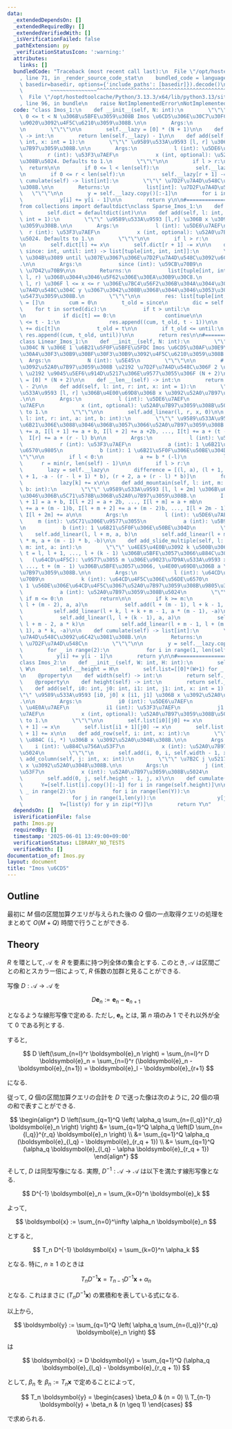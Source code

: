 ```yaml
---
data:
  _extendedDependsOn: []
  _extendedRequiredBy: []
  _extendedVerifiedWith: []
  _isVerificationFailed: false
  _pathExtension: py
  _verificationStatusIcon: ':warning:'
  attributes:
    links: []
  bundledCode: "Traceback (most recent call last):\n  File \"/opt/hostedtoolcache/Python/3.13.3/x64/lib/python3.13/site-packages/onlinejudge_verify/documentation/build.py\"\
    , line 71, in _render_source_code_stat\n    bundled_code = language.bundle(stat.path,\
    \ basedir=basedir, options={'include_paths': [basedir]}).decode()\n          \
    \         ~~~~~~~~~~~~~~~^^^^^^^^^^^^^^^^^^^^^^^^^^^^^^^^^^^^^^^^^^^^^^^^^^^^^^^^^^^^^^^^^^\n\
    \  File \"/opt/hostedtoolcache/Python/3.13.3/x64/lib/python3.13/site-packages/onlinejudge_verify/languages/python.py\"\
    , line 96, in bundle\n    raise NotImplementedError\nNotImplementedError\n"
  code: "class Imos_1:\n    def __init__(self, N: int):\n        \"\"\" \u533A\u9593\
    \ 0 <= t < N \u306B\u5BFE\u3059\u308B Imos \u6CD5\u306E\u30C7\u30FC\u30BF\u69CB\
    \u9020\u3092\u4F5C\u6210\u3059\u308B.\n\n        Args:\n            N (int): \u5E45\
    \n        \"\"\"\n\n        self.__lazy = [0] * (N + 1)\n\n    def __len__(self)\
    \ -> int:\n        return len(self.__lazy) - 1\n\n    def add(self, l: int, r:\
    \ int, x: int = 1):\n        \"\"\" \u9589\u533A\u9593 [l, r] \u306B x \u3092\u52A0\
    \u7B97\u3059\u308B.\n\n        Args:\n            l (int): \u5DE6\u7AEF\n    \
    \        r (int): \u53F3\u7AEF\n            x (int, optional): \u52A0\u7B97\u3059\
    \u308B\u5024. Defaults to 1.\n        \"\"\"\n\n        if l > r:\n          \
    \  return\n\n        if 0 <= l < len(self):\n            self.__lazy[l] += x\n\
    \n        if 0 <= r < len(self):\n            self.__lazy[r + 1] -= x\n\n    def\
    \ cumulate(self) -> list[int]:\n        \"\"\" \u7D2F\u7A4D\u548C\u3092\u6C42\u3081\
    \u308B.\n\n        Returns:\n            list[int]: \u7D2F\u7A4D\u548C\n     \
    \   \"\"\"\n\n        y = self.__lazy.copy()[:-1]\n        for i in range(1, len(self)):\n\
    \            y[i] += y[i - 1]\n\n        return y\n\n#=================================================\n\
    from collections import defaultdict\nclass Sparse_Imos_1:\n    def __init__(self):\n\
    \        self.dict = defaultdict(int)\n\n    def add(self, l: int, r: int, x:\
    \ int = 1):\n        \"\"\" \u9589\u533A\u9593 [l,r] \u306B x \u3092\u52A0\u7B97\
    \u3059\u308B.\n\n        Args:\n            l (int): \u5DE6\u7AEF\n          \
    \  r (int): \u53F3\u7AEF\n            x (int, optional): \u52A0\u7B97\u3059\u308B\
    \u5024. Defaults to 1.\n        \"\"\"\n\n        if l > r:\n            return\n\
    \n        self.dict[l] += x\n        self.dict[r + 1] -= x\n\n    def cumulative(self,\
    \ since: int, until: int) -> list[tuple[int, int, int]]:\n        \"\"\" since\
    \ \u304B\u3089 until \u307E\u3067\u306E\u7D2F\u7A4D\u548C\u3092\u6C42\u3081\u308B\
    .\n\n        Args:\n            since (int): \u59CB\u70B9\n            until (int):\
    \ \u7D42\u70B9\n\n        Returns:\n            list[tuple[int, int, int]]: (y,\
    \ l, r) \u3068\u3044\u3046\u5F62\u306E\u30EA\u30B9\u30C8.\n                (y,\
    \ l, r) \u306F l <= x <= r \u306E\u7BC4\u56F2\u306B\u304A\u3044\u3066\u306F\u7D2F\
    \u7A4D\u548C\u304C y \u3067\u3042\u308B\u3068\u3044\u3046\u3053\u3068\u3092\u610F\
    \u5473\u3059\u308B.\n        \"\"\"\n\n        res: list[tuple[int, int, int]]\
    \ = []\n        cum = 0\n        t_old = since\n        dic = self.dict\n    \
    \    for t in sorted(dic):\n            if t > until:\n                break\n\
    \n            if dic[t] == 0:\n                continue\n\n            if t_old\
    \ <= t - 1:\n                res.append((cum, t_old, t - 1))\n\n            cum\
    \ += dic[t]\n            t_old = t\n\n        if t_old <= until:\n           \
    \ res.append((cum, t_old, until))\n\n        return res\n\n#=================================================\n\
    class Linear_Imos_1:\n    def __init__(self, N: int):\n        \"\"\" \u9577\u3055\
    \u304C N \u306E 1 \u6B21\u5F0F\u5BFE\u5FDC Imos \u6CD5\u30AF\u30E9\u30B9\u306E\
    \u30A4\u30F3\u30B9\u30BF\u30F3\u30B9\u3092\u4F5C\u6210\u3059\u308B.\n\n      \
    \  Args:\n            N (int): \u5E45\n        \"\"\"\n\n        # 1 \u6B21\u5F0F\
    \u3092\u52A0\u7B97\u3059\u308B \u2192 \u7D2F\u7A4D\u548C\u306F 2 \u56DE\u3068\u308B\
    \ \u2192 \u9045\u5EF6\u914D\u5217\u306E\u9577\u3055\u306F (N + 2)\n        self.__lazy\
    \ = [0] * (N + 2)\n\n    def __len__(self) -> int:\n        return len(self.__lazy)\
    \ - 2\n\n    def add(self, l: int, r: int, x: int = 1):\n        \"\"\" \u9589\
    \u533A\u9593 [l, r] \u306B\u4E00\u69D8\u306B x \u3092\u52A0\u7B97\u3059\u308B\
    .\n\n        Args:\n            l (int): \u5DE6\u7AEF\n            r (int): \u53F3\
    \u7AEF\n            x (int, optional): \u52A0\u7B97\u3059\u308B\u5024. Defaults\
    \ to 1.\n        \"\"\"\n\n        self.add_linear(l, r, x, 0)\n\n    def add_linear(self,\
    \ l: int, r: int, a: int, b: int):\n        \"\"\" \u9589\u533A\u9593 [l, r] \u306B\
    \u6B21\u306E\u3088\u3046\u306B\u3057\u3066\u52A0\u7B97\u3059\u308B.\n        I[l]\
    \ += a, I[l + 1] += a + b, I[l + 2] += a +2b, ..., I[t] += a + (t - r) b, ...,\
    \  I[r] += a + (r - l) b\n\n        Args:\n            l (int): \u5DE6\u7AEF\n\
    \            r (int): \u53F3\u7AEF\n            a (int): 1 \u6B21\u5F0F\u306E\u5B9A\
    \u6570\u9805\n            b (int): 1 \u6B21\u5F0F\u306E\u50BE\u304D\n        \"\
    \"\"\n\n        if l < 0:\n            a += b * (-l)\n            l = 0\n\n  \
    \      r = min(r, len(self) - 1)\n\n        if l > r:\n            return\n\n\
    \        lazy = self.__lazy\n        difference = [(l, a), (l + 1, -a + b), (r\
    \ + 1, -a - (r - l + 1) * b), (r + 2, a + (r - l) * b)]\n        for k, x in difference:\n\
    \            lazy[k] += x\n\n    def add_mountain(self, l: int, m: int, a: int,\
    \ b: int):\n        \"\"\" \u9589\u533A\u9593 [l, l + 2m] \u306B\u6B21\u306E\u3088\
    \u3046\u306B\u5C71\u578B\u306B\u52A0\u7B97\u3059\u308B.\n        I[l] += a, I[l\
    \ + 1] = a + b, I[l + 2] = a + 2b, ..., I[l + m] = a + mb\n        I[l + m + 1]\
    \ += a + (m - 1)b, I[l + m + 2] += a + (m - 2)b, ..., I[l + 2m - 1] += a + b,\
    \ I[l + 2m] += a\n\n        Args:\n            l (int): \u5DE6\u7AEF\n       \
    \     m (int): \u5C71\u306E\u9577\u3055\n            a (int): \u5B9A\u6570\u9805\
    \n            b (int): 1 \u6B21\u5F0F\u306E\u50BE\u304D\n        \"\"\"\n    \
    \    self.add_linear(l, l + m, a, b)\n        self.add_linear(l + m + 1, l + 2\
    \ * m, a + (m - 1) * b, -b)\n\n    def add_slide_multiple(self, l: int, k: int,\
    \ m: int, a: int):\n        \"\"\" \u4EE5\u4E0B\u3092 k \u500B\u306E\u6574\u6570\
    \ t = l, l + 1, ..., l + (k - 1) \u306B\u5BFE\u3057\u3066\u884C\u3046.\n     \
    \   (\u64CD\u4F5C): \u9577\u3055 m \u306E\u9023\u7D9A\u533A\u9593 x = t, t + 1,\
    \ ..., t + (m - 1) \u306B\u5BFE\u3057\u3066, \u4E00\u69D8\u306B a \u3092\u52A0\
    \u7B97\u3059\u308B.\n\n        Args:\n            l (int): \u64CD\u4F5C\u306E\u59CB\
    \u70B9\n            k (int): \u64CD\u4F5C\u306E\u56DE\u6570\n            m (int):\
    \ 1 \u56DE\u306E\u64CD\u4F5C\u3067\u52A0\u7B97\u3059\u308B\u9805\u306E\u6570\n\
    \            a (int): \u52A0\u7B97\u3059\u308B\u5024\n        \"\"\"\n       \
    \ if m <= 0:\n            return\n\n        if k >= m:\n            self.add_linear(l,\
    \ l + (m - 2), a, a)\n            self.add(l + (m - 1), l + k - 1, a * m)\n  \
    \          self.add_linear(l + k, l + k + m - 1, a * (m - 1), -a)\n        else:\n\
    \            self.add_linear(l, l + (k - 1), a, a)\n            self.add(l + k,\
    \ l + m - 2, a * k)\n            self.add_linear(l + m - 1, l + (m - 1) + (k -\
    \ 1), a * k, -a)\n\n    def cumulate(self) -> list[int]:\n        \"\"\" \u7D2F\
    \u7A4D\u548C\u3092\u6C42\u3081\u308B.\n\n        Returns:\n            list[int]:\
    \ \u7D2F\u7A4D\u548C\n        \"\"\"\n\n        y = self.__lazy.copy()[:-2]\n\
    \        for _ in range(2):\n            for i in range(1, len(self)):\n     \
    \           y[i] += y[i - 1]\n        return y\n\n#=================================================\n\
    class Imos_2:\n    def __init__(self, W: int, H: int):\n        self.__width =\
    \ W\n        self.__height = H\n        self.list=[[0]*(W+1) for _ in range(H+1)]\n\
    \n    @property\n    def width(self) -> int:\n        return self.__width\n\n\
    \    @property\n    def height(self) -> int:\n        return self.__height\n\n\
    \    def add(self, i0: int, j0: int, i1: int, j1: int, x: int = 1):\n        \"\
    \"\" \u9589\u533A\u9593 [i0, j0] x [i1, j1] \u306B x \u3092\u52A0\u7B97\u3059\u308B\
    .\n\n        Args:\n            i0 (int): \u5DE6\u7AEF\n            j0 (int):\
    \ \u4E0A\u7AEF\n            i1 (int): \u53F3\u7AEF\n            j1 (int): \u4E0B\
    \u7AEF\n            x (int, optional): \u52A0\u7B97\u3059\u308B\u5024. Defaults\
    \ to 1.\n        \"\"\"\n\n        self.list[i0][j0] += x\n        self.list[i0][j1\
    \ + 1] -= x\n        self.list[i1 + 1][j0] -= x\n        self.list[i1 + 1][j1\
    \ + 1] += x\n\n    def add_row(self, i: int, x: int):\n        \"\"\" \u7B2C i\
    \ \u884C (i, *) \u306B x \u3092\u52A0\u3048\u308B.\n\n        Args:\n        \
    \    i (int): \u884C\u756A\u53F7\n            x (int): \u52A0\u7B97\u3059\u308B\
    \u5024\n        \"\"\"\n        self.add(i, 0, i, self.width - 1, x)\n\n    def\
    \ add_column(self, j: int, x: int):\n        \"\"\" \u7B2C j \u5217 (*, j) \u306B\
    \ x \u3092\u52A0\u3048\u308B.\n\n        Args:\n            j (int): \u5217\u756A\
    \u53F7\n            x (int): \u52A0\u7B97\u3059\u308B\u5024\n        \"\"\"\n\
    \        self.add(0, j, self.height - 1, j, x)\n\n    def cumulate(self):\n  \
    \      Y=[self.list[i].copy()[:-1] for i in range(self.height)]\n\n        for\
    \ _ in range(2):\n            for i in range(len(Y)):\n                y=Y[i]\n\
    \                for j in range(1,len(y)):\n                    y[j]+=y[j-1]\n\
    \            Y=[list(y) for y in zip(*Y)]\n        return Y\n"
  dependsOn: []
  isVerificationFile: false
  path: Imos.py
  requiredBy: []
  timestamp: '2025-06-01 13:49:00+09:00'
  verificationStatus: LIBRARY_NO_TESTS
  verifiedWith: []
documentation_of: Imos.py
layout: document
title: "Imos \u6CD5"
---
```


## Outline

最初に $M$ 個の区間加算クエリが与えられた後の $Q$ 個の一点取得クエリの処理をまとめて $O(M + Q)$ 時間で行うことができる.

## Theory

$R$ を環として, $\mathcal{A}$ を $R$ を要素に持つ列全体の集合とする. このとき, $\mathcal{A}$ は区間ごとの和とスカラー倍によって, $R$ 係数の加群と見ることができる.

写像 $D: \mathcal{A} \to \mathcal{A}$ を

$$ D\boldsymbol{e}_n := \boldsymbol{e}_n - \boldsymbol{e}_{n+1} $$

となるような線形写像で定める. ただし, $\boldsymbol{e}_n$ とは, 第 $n$ 項のみ $1$ でそれ以外が全て $0$ である列とする.

すると,

$$ D \left(\sum_{n=l}^r \boldsymbol{e}_n \right) = \sum_{n=l}^r D \boldsymbol{e}_n = \sum_{n=l}^r (\boldsymbol{e}_n - \boldsymbol{e}_{n+1}) = \boldsymbol{e}_l - \boldsymbol{e}_{r+1} $$

になる.

従って, $Q$ 個の区間加算クエリの合計を $D$ で送った像は次のように, $2Q$ 個の項の和で表すことができる.

$$ \begin{align*}
  D \left(\sum_{q=1}^Q \left( \alpha_q \sum_{n={l_q}}^{r_q} \boldsymbol{e}_n \right) \right)
  &= \sum_{q=1}^Q \alpha_q \left(D \sum_{n={l_q}}^{r_q} \boldsymbol{e}_n \right) \\
  &= \sum_{q=1}^Q \alpha_q (\boldsymbol{e}_{l_q} - \boldsymbol{e}_{r_q + 1}) \\
  &= \sum_{q=1}^Q (\alpha_q \boldsymbol{e}_{l_q} - \alpha \boldsymbol{e}_{r_q + 1})
\end{align*} $$

そして, $D$ は同型写像になる. 実際, $D^{-1}: \mathcal{A} \to \mathcal{A}$ は以下を満たす線形写像となる.

$$ D^{-1} \boldsymbol{e}_n = \sum_{k=0}^n \boldsymbol{e}_k $$

よって,

$$ \boldsymbol{x} := \sum_{n=0}^\infty \alpha_n \boldsymbol{e}_n $$

とすると,

$$ T_n D^{-1} \boldsymbol{x} = \sum_{k=0}^n \alpha_k $$

となる. 特に, $n \geq 1$ のときは

$$ T_n D^{-1} \boldsymbol{x} = T_{n-1} D^{-1} \boldsymbol{x} + \alpha_n $$

となる. これはまさに $(T_n D^{-1} \boldsymbol{x})$ の累積和を表している式になる.

以上から,

$$ \boldsymbol{y} := \sum_{q=1}^Q \left( \alpha_q \sum_{n={l_q}}^{r_q} \boldsymbol{e}_n \right) $$

は

$$ \boldsymbol{x} := D \boldsymbol{y} = \sum_{q=1}^Q (\alpha_q \boldsymbol{e}_{l_q} - \boldsymbol{e}_{r_q + 1}) $$

として, $\beta_n$ を $\beta_n := T_n \boldsymbol{x}$ で定めることによって,

$$ T_n \boldsymbol{y} = \begin{cases} \beta_0 & (n = 0) \\ T_{n-1} \boldsymbol{y} + \beta_n & (n \geq 1) \end{cases} $$

で求められる.

